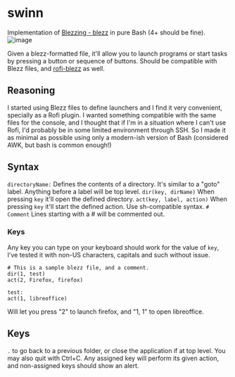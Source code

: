 # swinn
Implementation of [Blezzing - blezz](https://github.com/Blezzing/blezz) in pure Bash (4+ should be fine).
![image](https://github.com/magpie514/swinn/assets/323651/cabf49b5-a1d5-4a4d-b4a5-5e7f31a8493d)

Given a blezz-formatted file, it'll allow you to launch programs or start tasks by pressing a button or sequence of buttons. Should be compatible with Blezz files, and [rofi-blezz](https://github.com/davatorium/rofi-blezz) as well.

## Reasoning
I started using Blezz files to define launchers and I find it very convenient, specially as a Rofi plugin. I wanted something compatible with the same files for the console, and I thought that if I'm in a situation where I can't use Rofi, I'd probably be in some limited environment through SSH. So I made it as minimal as possible using only a modern-ish version of Bash (considered AWK, but bash is common enough!)

## Syntax
`directoryName:`
Defines the contents of a directory. It's similar to a "goto" label. Anything before a label will be top level.
`dir(key, dirName)`
When pressing `key` it'll open the defined directory.
`act(key, label, action)`
When pressing `key` it'll start the defined action. Use sh-compatible syntax.
`# Comment`
Lines starting with a # will be commented out.
### Keys
Any key you can type on your keyboard should work for the value of `key`, I've tested it with non-US characters, capitals and such without issue.
```
# This is a sample blezz file, and a comment.
dir(1, test)
act(2, Firefox, firefox)

test:
act(1, libreoffice)
```
Will let you press "2" to launch firefox, and "1, 1" to open libreoffice.


## Keys
`.` to go back to a previous folder, or close the application if at top level. You may also quit with Ctrl+C. Any assigned key will perform its given action, and non-assigned keys should show an alert.
